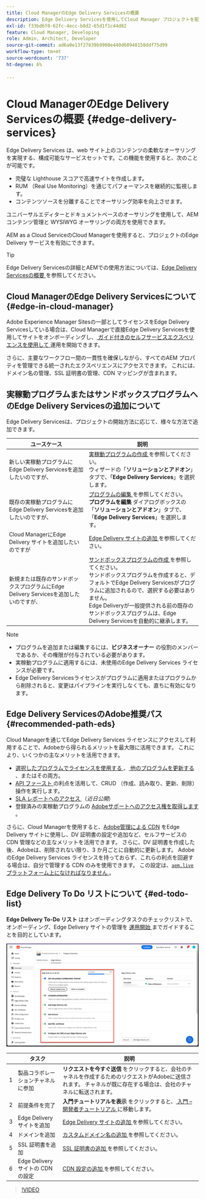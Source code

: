 ```yaml
---
title: Cloud ManagerのEdge Delivery Servicesの概要
description: Edge Delivery Servicesを使用してCloud Manager プロジェクトを配信する方法を説明します。
exl-id: f33bd6f0-62fc-4ecc-b8d2-65d1f1c44d82
feature: Cloud Manager, Developing
role: Admin, Architect, Developer
source-git-commit: ad6a0e13f27839b9900e440d60948158ddf75d99
workflow-type: tm+mt
source-wordcount: '737'
ht-degree: 6%

---
```



# Cloud ManagerのEdge Delivery Servicesの概要 {#edge-delivery-services}

Edge Delivery Services は、web サイト上のコンテンツの柔軟なオーサリングを実現する、構成可能なサービスセットです。この機能を使用すると、次のことが可能です。

* 完璧な Lighthouse スコアで高速サイトを作成します。
* RUM （Real Use Monitoring）を通じてパフォーマンスを継続的に監視します。
* コンテンツソースを分離することでオーサリング効率を向上させます。

ユニバーサルエディターとドキュメントベースのオーサリングを使用して、AEM コンテンツ管理と WYSIWYG オーサリングの両方を使用できます。

AEM as a Cloud ServiceのCloud Managerを使用すると、プロジェクトのEdge Delivery サービスを有効にできます。

>[!TIP]
>
>Edge Delivery Servicesの詳細とAEMでの使用方法については、[Edge Delivery Servicesの概要 ](/help/edge/overview.md) を参照してください。

## Cloud ManagerのEdge Delivery Servicesについて {#edge-in-cloud-manager}

Adobe Experience Manager Sitesの一部としてライセンスをEdge Delivery Servicesしている場合は、Cloud Managerで直接Edge Delivery Servicesを使用してサイトをオンボーディングし、[ ガイド付きのセルフサービスエクスペリエンスを使用して ](/help/implementing/cloud-manager/managing-code/private-repositories.md) 運用を開始できます。

さらに、主要なワークフロー間の一貫性を確保しながら、すべてのAEM プロパティを管理できる統一されたエクスペリエンスにアクセスできます。 これには、ドメイン名の管理、SSL 証明書の管理、CDN マッピングが含まれます。

## 実稼動プログラムまたはサンドボックスプログラムへのEdge Delivery Servicesの追加について

Edge Delivery Servicesは、プロジェクトの開始方法に応じて、様々な方法で追加できます。

| ユースケース | 説明 |
| --- | --- |
| 新しい実稼動プログラムにEdge Delivery Servicesを追加したいのですが、 | [ 実稼動プログラムの作成 ](/help/implementing/cloud-manager/getting-access-to-aem-in-cloud/creating-production-programs.md) を参照してください。<br> ウィザードの「**ソリューションとアドオン**」タブで、「**Edge Delivery Services**」を選択します。 |
| 既存の実稼動プログラムにEdge Delivery Servicesを追加したいのですが、 | [ プログラムの編集 ](/help/implementing/cloud-manager/getting-access-to-aem-in-cloud/editing-programs.md) を参照してください。<br>**プログラムを編集** ダイアログボックスの「**ソリューションとアドオン**」タブで、「**Edge Delivery Services**」を選択します。 |
| Cloud ManagerにEdge Delivery サイトを追加したいのですが | [Edge Delivery サイトの追加 ](/help/implementing/cloud-manager/edge-delivery/add-edge-delivery-site.md) を参照してください。 |
| 新規または既存のサンドボックスプログラムにEdge Delivery Servicesを追加したいのですが、 | [ サンドボックスプログラムの作成 ](/help/implementing/cloud-manager/getting-access-to-aem-in-cloud/creating-sandbox-programs.md) を参照してください。<br> サンドボックスプログラムを作成すると、デフォルトでEdge Delivery Servicesがプログラムに追加されるので、選択する必要はありません。<br>Edge Deliveryが一般提供される前の既存のサンドボックスプログラムは、Edge Delivery Servicesを自動的に継承します。 |

>[!NOTE]
>
>* プログラムを追加または編集するには、**ビジネスオーナー** の役割のメンバーであるか、その権限が付与されている必要があります。
>* 実稼動プログラムに適用するには、未使用のEdge Delivery Services ライセンスが必要です。
>* Edge Delivery Servicesライセンスがプログラムに適用またはプログラムから削除されると、変更はパイプラインを実行しなくても、直ちに有効になります。

## Edge Delivery ServicesのAdobe推奨パス {#recommended-path-eds}

Cloud Managerを通じてEdge Delivery Services ライセンスにアクセスして利用することで、Adobeから得られるメリットを最大限に活用できます。 これにより、いくつかの主なメリットを活用できます。

* [ 選択したプログラムでライセンスを使用する ](/help/implementing/cloud-manager/edge-delivery/add-edge-delivery-site.md)、[ 他のプログラムを更新する ](/help/implementing/cloud-manager/edge-delivery/manage-edge-delivery-sites.md)、またはその両方。
* [API ファースト ](https://developer.adobe.com/experience-cloud/experience-manager-apis/) の利点を活用して、CRUD （作成、読み取り、更新、削除）操作を実行します。
* [SLA レポートへのアクセス ](/help/implementing/cloud-manager/sla-reporting.md) （*近日公開*）
* 登録済みの実稼動プログラムの [Adobeサポートへのアクセス権を取得します ](/help/edge/overview.md#support-ticket)。

さらに、Cloud Managerを使用すると、[Adobe管理による CDN](/help/implementing/dispatcher/cdn.md#aem-managed-cdn) をEdge Delivery サイトに使用し、DV 証明書の設定や追加など、セルフサービスの CDN 管理などの主なメリットを活用できます。 さらに、DV 証明書を作成した後、Adobeは、削除されない限り、3 か月ごとに自動的に更新します。 AdobeのEdge Delivery Services ライセンスを持っておらず、これらの利点を回避する場合は、自分で管理する CDN のみを使用できます。 この設定は、[`aem.live` プラットフォーム上になければなりません ](https://www.aem.live/docs/go-live-checklist#cdn-configuration)。

## Edge Delivery To Do リストについて {#ed-todo-list}

**Edge Delivery To-Do リスト** はオンボーディングタスクのチェックリストで、オンボーディング、Edge Delivery サイトの管理を [ 運用開始 ](/help/journey-onboarding/go-live-checklist.md) までガイドすることを目的としています。

![Edge Delivery サイトの To Do リスト ](/help/implementing/cloud-manager/assets/cm-eds-todo-list.png)

|   | タスク | 説明 |
| --- | --- | --- |
| 1 | 製品コラボレーションチャネルに参加 | **リクエストを今すぐ送信** をクリックすると、会社のチャネルを作成するためのリクエストがAdobeに送信されます。 チャネルが既に存在する場合は、会社のチャネルに転送されます。 |
| 2 | 前提条件を完了 | **入門チュートリアルを表示** をクリックすると、[ 入門 – 開発者チュートリアル ](https://www.aem.live/developer/tutorial) に移動します。 |
| 3 | Edge Delivery サイトを追加 | [Edge Delivery サイトの追加 ](#eds-add-site) を参照してください。 |
| 4 | ドメインを追加 | [ カスタムドメイン名の追加 ](/help/implementing/cloud-manager/custom-domain-names/add-custom-domain-name.md) を参照してください。 |
| 5 | SSL 証明書を追加 | [SSL 証明書の追加 ](/help/implementing/cloud-manager/managing-ssl-certifications/add-ssl-certificate.md) を参照してください。 |
| 6 | Edge Delivery サイトの CDN の設定 | [CDN 設定の追加 ](#add-cdn) を参照してください。 |

<!-- &#x2460; for "1" inside circle -->

>[!VIDEO](https://video.tv.adobe.com/v/3428020?learn=on)
